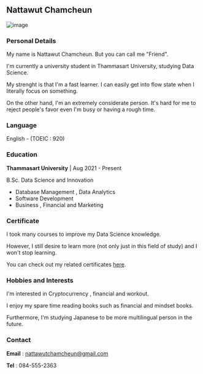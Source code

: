 ## Nattawut Chamcheun
![image](https://img.in.th/images/565e0a3cc9abe8e5c4b394b5ce57f940.jpg)


### Personal Details

My name is Nattawut Chamcheun. But you can call me "Friend".
  
I'm currently a university student in Thammasart University, studying Data Science.
  
My strenght is that I'm a fast learner. I can easily get into flow state when I literally focus on something.
  
On the other hand, I'm an extremely considerate person. It's hard for me to reject people's favor even I'm busy or having a rough time.
 

### Language
  
English - (TOEIC : 920)


### Education
  
**Thammasart University** | Aug 2021 - Present
   
B.Sc. Data Science and Innovation
   
- Database Management , Data Analytics
- Software Development
- Business , Financial and Marketing



### Certificate

I took many courses to improve my Data Science knowledge.
 
However, I still desire to learn more (not only just in this field of study) and I won't stop learning.

You can check out my related certificates [here](https://drive.google.com/drive/u/0/folders/1YldtjG_ri4yjCcnyNDO431PY4XQo3ioj).
 
 

### Hobbies and Interests

I'm interested in Cryptocurrency , financial and workout.

I enjoy my spare time reading books such as financial and mindset books.

Furthermore, I'm studying Japanese to be more multilingual person in the future.



### Contact

**Email** : nattawutchamcheun@gmail.com

**Tel** : 084-555-2363

